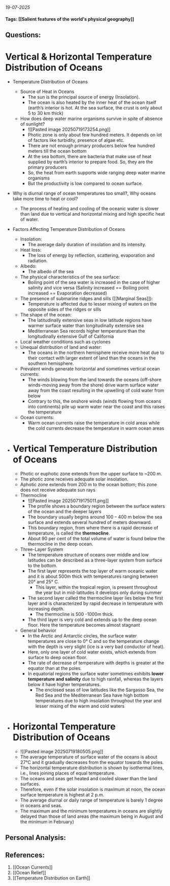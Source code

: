 *19-07-2025*
#### Tags: [[Salient features of the world's physical geography]]


## Questions:



# Vertical & Horizontal Temperature Distribution of Oceans

- Temperature Distribution of Oceans
	- Source of Heat in Oceans
		- The sun is the principal source of energy (Insolation).
		- The ocean is also heated by the inner heat of the ocean itself (earth’s interior is hot. At the sea surface, the crust is only about 5 to 30 km thick)
	- How does deep water marine organisms survive in spite of absence of sunlight?
		- ![[Pasted image 20250719173254.png]]
		- Photic zone is only about few hundred meters. It depends on lot of factors like turbidity, presence of algae etc.
		- There are not enough primary producers below few hundred meters till the ocean bottom
		- At the sea bottom, there are bacteria that make use of heat supplied by earth’s interior to prepare food. So, they are the primary producers
		- So, the heat from earth supports wide ranging deep water marine organisms
		- But the productivity is low compared to ocean surface.
- Why is diurnal range of ocean temperatures too small?, Why oceans take more time to heat or cool?
	- The process of heating and cooling of the oceanic water is slower than land due to vertical and horizontal mixing and high specific heat of water.
- Factors Affecting Temperature Distribution of Oceans
	- Insolation: 
		- The average daily duration of insolation and its intensity.
	- Heat loss: 
		- The loss of energy by reflection, scattering, evaporation and radiation.
	- Albedo: 
		- The albedo of the sea
	- The physical characteristics of the sea surface: 
		- Boiling point of the sea water is increased in the case of higher salinity and vice versa (Salinity increased == Boiling point increased == Evaporation decreased)
	- The presence of submarine ridges and sills ([[Marginal Seas]]): 
		- Temperature is affected due to lesser mixing of waters on the opposite sides of the ridges or sills
	- The shape of the ocean: 
		- The latitudinally extensive seas in low latitude regions have warmer surface water than longitudinally extensive sea 
		- Mediterranean Sea records higher temperature than the longitudinally extensive Gulf of California
	- Local weather conditions such as cyclones
	- Unequal distribution of land and water: 
		- The oceans in the northern hemisphere receive more heat due to their contact with larger extent of land than the oceans in the southern hemisphere.
	- Prevalent winds generate horizontal and sometimes vertical ocean currents: 
		- The winds blowing from the land towards the oceans (off-shore winds-moving away from the shore) drive warm surface water away from the coast resulting in the upwelling of cold water from below
		- Contrary to this, the onshore winds (winds flowing from oceans into continents) pile up warm water near the coast and this raises the temperature
	- Ocean currents: 
		- Warm ocean currents raise the temperature in cold areas while the cold currents decrease the temperature in warm ocean areas

- # Vertical Temperature Distribution of Oceans
	- Photic or euphotic zone extends from the upper surface to ~200 m. 
	- The photic zone receives adequate solar insolation.
	- Aphotic zone extends from 200 m to the ocean bottom; this zone does not receive adequate sun rays
	- Thermocline
		- ![[Pasted image 20250719175011.png]]
		- The profile shows a boundary region between the surface waters of the ocean and the deeper layers
		- The boundary usually begins around 100 – 400 m below the sea surface and extends several hundred of meters downward.
		- This boundary region, from where there is a rapid decrease of temperature, is called the **thermocline**. 
		- About 90 per cent of the total volume of water is found below the thermocline in the deep ocean.
	- Three-Layer System
		- The temperature structure of oceans over middle and low latitudes can be described as a three-layer system from surface to the bottom.
		- The first layer represents the top layer of warm oceanic water and it is about 500m thick with temperatures ranging between 20° and 25° C. 
			- This layer, within the tropical region, is present throughout the year but in mid-latitudes it develops only during summer
		- The second layer called the thermocline layer lies below the first layer and is characterized by rapid decrease in temperature with increasing depth. 
			- The thermocline is 500 -1000m thick.
		- The third layer is very cold and extends up to the deep ocean floor. Here the temperature becomes almost stagnant
	- General behavior
		- In the Arctic and Antarctic circles, the surface water temperatures are close to 0° C and so the temperature change with the depth is very slight (ice is a very bad conductor of heat). 
		- Here, only one layer of cold water exists, which extends from surface to deep ocean floor.
		- The rate of decrease of temperature with depths is greater at the equator than at the poles.
		- In equatorial regions the surface water sometimes exhibits **lower temperature and salinity** due to high rainfall, whereas the layers below it have higher temperatures.
			- The enclosed seas of low latitudes like the Sargasso Sea, the Red Sea and the Mediterranean Sea have high bottom temperatures due to high insolation throughout the year and lesser mixing of the warm and cold waters
- # **Horizontal Temperature Distribution of Oceans**
	- ![[Pasted image 20250719180505.png]]
	- The average temperature of surface water of the oceans is about 27°C and it gradually decreases from the equator towards the poles.
	- The horizontal temperature distribution is shown by isothermal lines, i.e., lines joining places of equal temperature.
	- The oceans and seas get heated and cooled slower than the land surfaces. 
	- Therefore, even if the solar insolation is maximum at noon, the ocean surface temperature is highest at 2 p.m.
	- The average diurnal or daily range of temperature is barely 1 degree in oceans and seas.
	- The maximum and the minimum temperatures in oceans are slightly delayed than those of land areas (the maximum being in August and the minimum in February)




## Personal Analysis:


## References:

1. [[Ocean Currents]]
2. [[Ocean Relief]]
3. [[Temperature Distribution on Earth]]